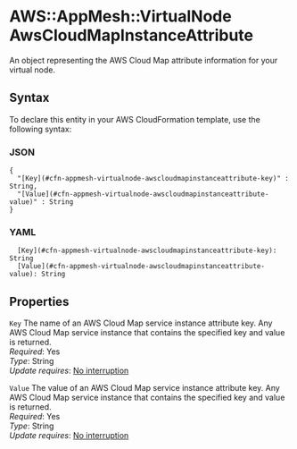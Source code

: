 # AWS::AppMesh::VirtualNode AwsCloudMapInstanceAttribute<a name="aws-properties-appmesh-virtualnode-awscloudmapinstanceattribute"></a>

An object representing the AWS Cloud Map attribute information for your virtual node\.

## Syntax<a name="aws-properties-appmesh-virtualnode-awscloudmapinstanceattribute-syntax"></a>

To declare this entity in your AWS CloudFormation template, use the following syntax:

### JSON<a name="aws-properties-appmesh-virtualnode-awscloudmapinstanceattribute-syntax.json"></a>

```
{
  "[Key](#cfn-appmesh-virtualnode-awscloudmapinstanceattribute-key)" : String,
  "[Value](#cfn-appmesh-virtualnode-awscloudmapinstanceattribute-value)" : String
}
```

### YAML<a name="aws-properties-appmesh-virtualnode-awscloudmapinstanceattribute-syntax.yaml"></a>

```
  [Key](#cfn-appmesh-virtualnode-awscloudmapinstanceattribute-key): String
  [Value](#cfn-appmesh-virtualnode-awscloudmapinstanceattribute-value): String
```

## Properties<a name="aws-properties-appmesh-virtualnode-awscloudmapinstanceattribute-properties"></a>

`Key`  <a name="cfn-appmesh-virtualnode-awscloudmapinstanceattribute-key"></a>
The name of an AWS Cloud Map service instance attribute key\. Any AWS Cloud Map service instance that contains the specified key and value is returned\.  
*Required*: Yes  
*Type*: String  
*Update requires*: [No interruption](https://docs.aws.amazon.com/AWSCloudFormation/latest/UserGuide/using-cfn-updating-stacks-update-behaviors.html#update-no-interrupt)

`Value`  <a name="cfn-appmesh-virtualnode-awscloudmapinstanceattribute-value"></a>
The value of an AWS Cloud Map service instance attribute key\. Any AWS Cloud Map service instance that contains the specified key and value is returned\.  
*Required*: Yes  
*Type*: String  
*Update requires*: [No interruption](https://docs.aws.amazon.com/AWSCloudFormation/latest/UserGuide/using-cfn-updating-stacks-update-behaviors.html#update-no-interrupt)